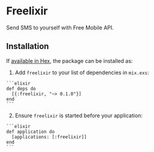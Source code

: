 # Freelixir

Send SMS to yourself with Free Mobile API.

## Installation

If [available in Hex](https://hex.pm/docs/publish), the package can be installed as:

  1. Add `freelixir` to your list of dependencies in `mix.exs`:

    ```elixir
    def deps do
      [{:freelixir, "~> 0.1.0"}]
    end
    ```

  2. Ensure `freelixir` is started before your application:

    ```elixir
    def application do
      [applications: [:freelixir]]
    end
    ```

